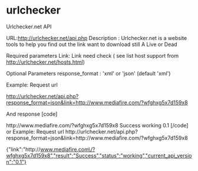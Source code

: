 urlchecker
==========

Urlchecker.net API

URL:http://urlchecker.net/api.php
Description : Urlchecker.net is a website tools to help you find out the link want to download still A Live or Dead

Required parameters
Link: Link need check ( see list host support from http://urlchecker.net/hosts.html)


Optional Parameters
response_format : 'xml' or 'json' (default 'xml')

Example:
Request url

http://urlchecker.net/api.php?response_format=json&link=http://www.mediafire.com/?wfghxg5x7d159x8

And response
[code]
<response>
<link>http://www.mediafire.com/?wfghxg5x7d159x8</link>
<result>Success</result>
<status>working</status>
<current_api_version>0.1</current_api_version>
</response>
[/code]
or
Example:
Request url
http://urlchecker.net/api.php?response_format=json&link=http://www.mediafire.com/?wfghxg5x7d159x8


{"link":"http:\/\/www.mediafire.com\/?wfghxg5x7d159x8","result":"Success","status":"working","current_api_version":"0.1"}
